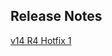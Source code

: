 Release Notes
-------------
[v14 R4 Hotfix 1](https://github.com/4D-JP/release-notes/blob/master/v14/r4/hf1/README.md)
